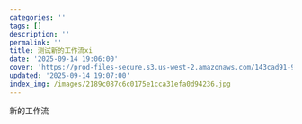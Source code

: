 ```yaml
---
categories: ''
tags: []
description: ''
permalink: ''
title: 测试新的工作流xi
date: '2025-09-14 19:06:00'
cover: 'https://prod-files-secure.s3.us-west-2.amazonaws.com/143cad91-961b-48b0-82dc-78fbb6eb5abe/415efd72-d895-499a-8355-349a674850ed/1729257040.jpg?X-Amz-Algorithm=AWS4-HMAC-SHA256&X-Amz-Content-Sha256=UNSIGNED-PAYLOAD&X-Amz-Credential=ASIAZI2LB466VZHTW4ND%2F20250914%2Fus-west-2%2Fs3%2Faws4_request&X-Amz-Date=20250914T110802Z&X-Amz-Expires=3600&X-Amz-Security-Token=IQoJb3JpZ2luX2VjEN%2F%2F%2F%2F%2F%2F%2F%2F%2F%2F%2FwEaCXVzLXdlc3QtMiJGMEQCIHrz4IMadHYGsegTN5tGOwnN9%2BRplV9UoUF9f8lMpLu0AiAJd4%2BY4VdaF40NdMUJzMdDGj0S5GRy03%2B9%2BL109HGM6yr%2FAwhYEAAaDDYzNzQyMzE4MzgwNSIMghfZorck7xCxdLOyKtwDMPgvLv7%2FPSu1r%2B2rk1OKxVUeixkegYL4PeaBNSwfYW%2FCcc951oTAJA5AovTiwHjdWTMG9fnUEch23nA0qLIbKEtQrjIHmViQImelSVOs6y%2BHpHaRp7Rd%2FjIG5uZgitBYjTD5OyYUQGYvuo6kj%2BfjBC0EKe3eO7JMD7fTBEk2spqV8mAPinZ7BQ6O1HIqz2qZY45cMyweVvBP9P2e91k1%2FZHkwbU7h%2FX33y6%2B1PASVkjbEN8U6iK4WvYjH0H5hyIkhv9nW8PrEYz0HuHTrsifHryF18g0ksZXD6ltLxRdf5ZY1ttt03bKzK31J%2BLj2pz%2B9p39rUTdIhC1Jvimwm41mEH35QBePwCdyoqAcFDKO%2BDpPXKG5plHhlZGelhZvjguNSWh7c4o7F%2B2k67ZweeLQ7d4IyasLTgdf2XYEtpdazAJn3KzpD0vRNtj5zA00FN5HKPfSsbaM8JLmT%2FzCVL3E6anQO5jgtKIj9AF4gw65TMkFY1yXhzEHJwbVf8MlCaeC1H4g94ogiskCtMY2JqpMlSZrIxTd9RGcfxofFUmOI7HH6G9Jd2zw%2BoXflx69GX2D7vbK2f%2FnaCY7LGqjRRkLKfuxQmox%2BzotppDdHNEtOjR4WDpQX1C1DpIWTww4s%2BZxgY6pgF9vyl4M6E8TkpToCA8nUxjAs3PY9%2BjUt3QtXtpm0S%2BiSdBjQzr7JTc%2F1ly1rVJFYT5qHEvdQxAIav3Mn7hRCbYv7CSkyWEkIToqFgSZe6O2X1bsUXjmSAtN7QWxorVXi0kjnXtVq%2B7Sa%2BGMt3yXFhgRfHuJtL1czfxkoFjPJXQV6atWO4kavPTQkCTnuNbP9scN7YgjBrOmM4YDKBQ7hVevK7QcZDw&X-Amz-Signature=d58d44e6ee01383ae76fb9370d5ba789518068a08880408187a7506daac3ba6d&X-Amz-SignedHeaders=host&x-amz-checksum-mode=ENABLED&x-id=GetObject'
updated: '2025-09-14 19:07:00'
index_img: /images/2189c087c6c0175e1cca31efa0d94236.jpg
---
```


新的工作流

